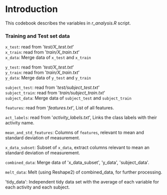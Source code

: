 # Introduction

This codebook describes the variables in _r_analysis.R_ script.

### Training and Test set data

`x_test`: read from '_test/X_test.txt_'  
`x_train`: read from '_train/X_train.txt_'  
`x_data`: Merge data of `x_test` and `x_train`  

`y_test`: read from '_test/X_test.txt_'  
`y_train`: read from '_train/X_train.txt_'  
`y_data`: Merge data of `y_test` and `y_train`  

`subject_test`: read from '_test/subject_test.txt_'  
`subject_train`: read from '_train/subject_train.txt_'  
`subject_data`: Merge data of `subject_test` and `subject_train`  

`features`: read from '_features.txt_', List of all features.

`act_labels`: read from '_activity_labels.txt_',  Links the class labels with their activity name.

`mean_and_std_features`: Columns of `features`, relevant to mean and standard deviation of measurement.

`x_data_subset`: Subset of `x_data`, extract columns relevant to mean an standard deviation of measurement.

`combined_data`: Merge data of 'x_data_subset', 'y_data', 'subject_data'.

`melt_data`: Melt (using Reshape2) of combined_data, for further processing.

'tidy_data': Independent tidy data set with the average of each variable for each activity and each subject.
